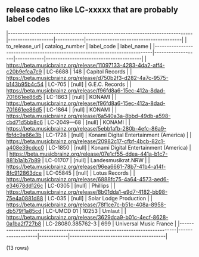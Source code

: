 ## release catno like LC-xxxxx that are probably label codes

|-----------------------------------------------------------------------------|-------------------|------------|----------------------------------------|
|                               to_release_url                                |  catalog_number   | label_code |               label_name               |
|-----------------------------------------------------------------------------|-------------------|------------|----------------------------------------|
| <https://beta.musicbrainz.org/release/11097133-4283-4da2-aff4-c20b9efca7c9> | LC-6688           |        148 | Capitol Records                        |
| <https://beta.musicbrainz.org/release/d750b2f3-d282-4a7c-9575-b143b95b4c54> | LC-705            |     [null] | G.E.C. Records                         |
| <https://beta.musicbrainz.org/release/f96fd8a6-15ec-412a-8dad-701661ee86d5> | LC-1863           |     [null] | KONAMI                                 |
| <https://beta.musicbrainz.org/release/f96fd8a6-15ec-412a-8dad-701661ee86d5> | LC-1864           |     [null] | KONAMI                                 |
| <https://beta.musicbrainz.org/release/6a540a3a-8bbd-49db-a598-cbd71d5bb8c6> | LC-2049—68        |     [null] | KONAMI                                 |
| <https://beta.musicbrainz.org/release/5ebb1afb-280b-4efc-86a9-fbfdc9a66e3b> | LC-1728           |     [null] | Konami Digital Entertainment (America) |
| <https://beta.musicbrainz.org/release/20982c17-cfbf-4bcb-82c1-a408e39cdcc0> | LC-1850           |     [null] | Konami Digital Entertainment (America) |
| <https://beta.musicbrainz.org/release/07e1cf55-ddea-441a-b1c7-881b1a1b7b89> | LC-01707          |     [null] | Landesmusikrat.NRW                     |
| <https://beta.musicbrainz.org/release/96ea6661-78b7-41b4-a14f-8fc912863dce> | LC-05845          |     [null] | Lotus Records                          |
| <https://beta.musicbrainz.org/release/6888fc75-4a64-4573-aed6-e34678dd126c> | LC-0305           |     [null] | Phillips                               |
| <https://beta.musicbrainz.org/release/8b01dda1-e9d7-4182-bb98-75e4a0881d88> | LC-035            |     [null] | Solar Lodge Production                 |
| <https://beta.musicbrainz.org/release/78f1ce7c-b51c-408a-8958-db579f1a85cd> | LC-UMCD 01        |      10253 | Umlaut                                 |
| <https://beta.musicbrainz.org/release/3629dca9-b01c-4ecf-8628-0a1ba2f727b8> | LC-28080.385762-3 |        699 | Universal Music France                 |
|-----------------------------------------------------------------------------|-------------------|------------|----------------------------------------|

(13 rows)

